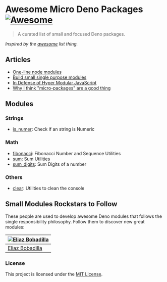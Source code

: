 # Awesome Micro Deno Packages [![Awesome](https://cdn.rawgit.com/sindresorhus/awesome/d7305f38d29fed78fa85652e3a63e154dd8e8829/media/badge.svg)](https://github.com/sindresorhus/awesome)

> A curated list of small and focused Deno packages.

_Inspired by the [awesome](https://github.com/sindresorhus/awesome) list thing._

## Articles

- [One-line node modules](https://github.com/sindresorhus/ama/issues/10)
- [Build small single purpose modules](http://thenodeway.io/introduction/#build-small-single-purpose-modules)
- [In Defense of Hyper Modular JavaScript](https://medium.freecodecamp.com/in-defense-of-hyper-modular-javascript-33934c79e113)
- [Why I think "micro-packages" are a good thing](http://codetunnel.io/why-i-think-micro-packages-are-a-good-thing)

## Modules

### Strings

- [is_numer](https://github.com/UltiRequiem/deno-is-number): Check if an string
  is Numeric

### Math

- [fibonacci](https://github.com/UltiRequiem/fibonacci-deno): Fibonacci Number
  and Sequence Utilities
- [sum](https://github.com/UltiRequiem/deno-sum): Sum Utilities
- [sum_digits](https://github.com/UltiRequiem/deno-sum-digits): Sum Digits of a
  number

### Others

- [clear](https://github.com/UltiRequiem/deno-clear): Utilities to clean the
  console

## Small Modules Rockstars to Follow

These people are used to develop awesome Deno modules that follows the single
responsibility philosophy. Follow them to discover new great modules:

| [![Eliaz Bobadilla](https://avatars.githubusercontent.com/u/71897736?s=130)](https://github.com/UltiRequiem) |
| ------------------------------------------------------------------------------------------------------------ |
| [Eliaz Bobadilla](https://github.com/UltiRequiem)                                                            |

### License

This project is licensed under the [MIT License](./LICENSE.md).
